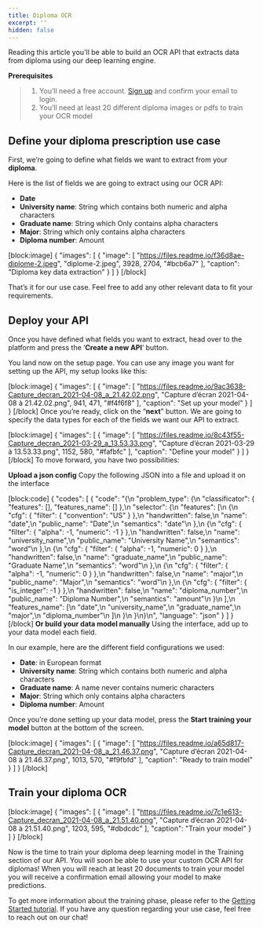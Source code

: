 ```yaml
---
title: Diploma OCR
excerpt: ''
hidden: false
---
```

Reading this article you'll be able to build an OCR API that extracts data from diploma using our deep learning engine.


**Prerequisites**
> 1. You’ll need a free account. [Sign up](https://platform.mindee.com/signup) and confirm your email to login.
> 2. You’ll need at least 20 different diploma images or pdfs to train your OCR model

## Define your diploma prescription use case
 
First, we’re going to define what fields we want to extract from your **diploma**.

 

Here is the list of fields we are going to extract using our OCR API:

  * **Date**
  * **University name**: String which contains both numeric and alpha characters 
  * **Graduate name**: String which Only contains alpha characters
  * **Major**: String which only contains alpha characters
  * **Diploma number**: Amount 


[block:image]
{
  "images": [
    {
      "image": [
        "https://files.readme.io/f36d8ae-diplome-2.jpeg",
        "diplome-2.jpeg",
        3928,
        2704,
        "#bcb6a7"
      ],
      "caption": "Diploma key data extraction"
    }
  ]
}
[/block]
 

That’s it for our use case. Feel free to add any other relevant data to fit your requirements.

 

 

## Deploy your API
 
Once you have defined what fields you want to extract, head over to the platform and press the ‘**Create a new API**’ button.


 
You land now on the setup page. You can use any image you want for setting up the API, my setup looks like this:


[block:image]
{
  "images": [
    {
      "image": [
        "https://files.readme.io/9ac3638-Capture_decran_2021-04-08_a_21.42.02.png",
        "Capture d’écran 2021-04-08 à 21.42.02.png",
        941,
        471,
        "#f4f6f8"
      ],
      "caption": "Set up your model"
    }
  ]
}
[/block]
Once you’re ready, click on the “**next**” button. We are going to specify the data types for each of the fields we want our API to extract.


[block:image]
{
  "images": [
    {
      "image": [
        "https://files.readme.io/8c43f55-Capture_decran_2021-03-29_a_13.53.33.png",
        "Capture d’écran 2021-03-29 à 13.53.33.png",
        1152,
        580,
        "#fafbfc"
      ],
      "caption": "Define your model"
    }
  ]
}
[/block]
To move forward, you have two possibilities:

**Upload a json config**
Copy the following JSON into a file and upload it on the interface


 
[block:code]
{
  "codes": [
    {
      "code": "{\n  \"problem_type\": {\n    \"classificator\": { \"features\": [], \"features_name\": [] },\n    \"selector\": {\n      \"features\": [\n        {\n          \"cfg\": { \"filter\": { \"convention\": \"US\" } },\n          \"handwritten\": false,\n          \"name\": \"date\",\n          \"public_name\": \"Date\",\n          \"semantics\": \"date\"\n        },\n        {\n          \"cfg\": { \"filter\": { \"alpha\": -1, \"numeric\": -1 } },\n          \"handwritten\": false,\n          \"name\": \"university_name\",\n          \"public_name\": \"University Name\",\n          \"semantics\": \"word\"\n        },\n        {\n          \"cfg\": { \"filter\": { \"alpha\": -1, \"numeric\": 0 } },\n          \"handwritten\": false,\n          \"name\": \"graduate_name\",\n          \"public_name\": \"Graduate Name\",\n          \"semantics\": \"word\"\n        },\n        {\n          \"cfg\": { \"filter\": { \"alpha\": -1, \"numeric\": 0 } },\n          \"handwritten\": false,\n          \"name\": \"major\",\n          \"public_name\": \"Major\",\n          \"semantics\": \"word\"\n        },\n        {\n          \"cfg\": { \"filter\": { \"is_integer\": -1 } },\n          \"handwritten\": false,\n          \"name\": \"diploma_number\",\n          \"public_name\": \"Diploma Number\",\n          \"semantics\": \"amount\"\n        }\n      ],\n      \"features_name\": [\n        \"date\",\n        \"university_name\",\n        \"graduate_name\",\n        \"major\",\n        \"diploma_number\"\n      ]\n    }\n  }\n}\n",
      "language": "json"
    }
  ]
}
[/block]
**Or build your data model manually**
Using the interface, add up to your data model each field.

In our example, here are the different field configurations we used:

  * **Date**: in European format
  * **University name**: String which contains both numeric and alpha characters
  * **Graduate name**: A name never contains numeric characters
  * **Major**: String which only contains alpha characters
  * **Diploma number**: Amount


Once you’re done setting up your data model, press the **Start training your model** button at the bottom of the screen.

 
[block:image]
{
  "images": [
    {
      "image": [
        "https://files.readme.io/a65d817-Capture_decran_2021-04-08_a_21.46.37.png",
        "Capture d’écran 2021-04-08 à 21.46.37.png",
        1013,
        570,
        "#f9fbfd"
      ],
      "caption": "Ready to train model"
    }
  ]
}
[/block]
 



 
 
## Train your diploma OCR
 

 
[block:image]
{
  "images": [
    {
      "image": [
        "https://files.readme.io/7c1e613-Capture_decran_2021-04-08_a_21.51.40.png",
        "Capture d’écran 2021-04-08 à 21.51.40.png",
        1203,
        595,
        "#dbdcdc"
      ],
      "caption": "Train your model"
    }
  ]
}
[/block]
 

Now is the time to train your diploma deep learning model in the Training section of our API. You will soon be able to use your custom OCR API for diplomas! When you will reach at least 20 documents to train your model you will receive a confirmation email allowing your model to make predictions. 

To get more information about the training phase, please refer to the  [Getting Started tutorial](doc:build-your-first-document-parsing-api). If you have any question regarding your use case, feel free to reach out on our chat!
